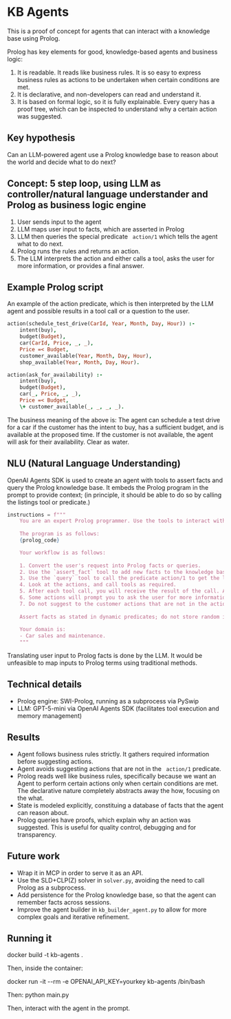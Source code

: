 # KB Agents

This is a proof of concept for agents that can interact with a knowledge base using Prolog.

Prolog has key elements for good, knowledge-based agents and business logic:
1. It is readable. It reads like business rules. It is so easy to express business rules as actions to be undertaken when certain conditions are met.
2. It is declarative, and non-developers can read and understand it.
3. It is based on formal logic, so it is fully explainable. Every query has a proof tree, which can be inspected to understand why a certain action was suggested.

## Key hypothesis

Can an LLM-powered agent use a Prolog knowledge base to reason about the world and decide what to do next?

## Concept: 5 step loop, using LLM as controller/natural language understander and Prolog as business logic engine

1. User sends input to the agent
2. LLM maps user input to facts, which are asserted in Prolog
3. LLM then queries the special predicate ` action/1`  which tells the agent what to do next.
4. Prolog runs the rules and returns an action.
5. The LLM interprets the action and either calls a tool, asks the user for more information, or provides a final answer.

## Example Prolog script

An example of the action predicate, which is then interpreted by the LLM agent and possible results in a tool call or a question to the user.

```prolog
action(schedule_test_drive(CarId, Year, Month, Day, Hour)) :-
    intent(buy),
    budget(Budget),
    car(CarId, Price, _, _),
    Price =< Budget,
    customer_available(Year, Month, Day, Hour),
    shop_available(Year, Month, Day, Hour).

action(ask_for_availability) :-
    intent(buy),
    budget(Budget),
    car(_, Price, _, _),
    Price =< Budget,
    \+ customer_available(_, _, _, _).
```

The business meaning of the above is: The agent can schedule a test drive for a car if the customer has the intent to buy, has a sufficient budget, and is available at the proposed time. If the customer is not available, the agent will ask for their availability. Clear as water.

## NLU (Natural Language Understanding)

OpenAI Agents SDK is used to create an agent with tools to assert facts and query the Prolog knowledge base. It embeds the Prolog program in the prompt to provide context; (in principle, it should be able to do so by calling the listings tool or predicate.)

```python
instructions = f"""
    You are an expert Prolog programmer. Use the tools to interact with the Prolog knowledge base.
    
    The program is as follows:
    {prolog_code}

    Your workflow is as follows:
    
    1. Convert the user's request into Prolog facts or queries.
    2. Use the `assert_fact` tool to add new facts to the knowledge base.
    3. Use the `query` tool to call the predicate action/1 to get the list of actions.
    4. Look at the actions, and call tools as required.
    5. After each tool call, you will receive the result of the call. Add facts as needed.
    6. Some actions will prompt you to ask the user for more information. Do so.
    7. Do not suggest to the customer actions that are not in the action/1 predicate or engage in conversations outside of the defined actions.
    
    Assert facts as stated in dynamic predicates; do not store random information.
    
    Your domain is:
    - Car sales and maintenance.
    """
```

Translating user input to Prolog facts is done by the LLM. It would be unfeasible to map inputs to Prolog terms using traditional methods.

## Technical details

- Prolog engine: SWI-Prolog, running as a subprocess via PySwip
- LLM: GPT-5-mini via OpenAI Agents SDK (facilitates tool execution and memory management)

## Results

- Agent follows business rules strictly. It gathers required information before suggesting actions.
- Agent avoids suggesting actions that are not in the ` action/1`  predicate.
- Prolog reads well like business rules, specifically because we want an Agent to perform certain actions only when certain conditions are met. The declarative nature completely abstracts away the how, focusing on the what.
- State is modeled explicitly, constituing a database of facts that the agent can reason about.
- Prolog queries have proofs, which explain why an action was suggested. This is useful for quality control, debugging and for transparency.

## Future work

- Wrap it in MCP in order to serve it as an API.
- Use the SLD+CLP(Z) solver in `solver.py`, avoiding the need to call Prolog as a subprocess.
- Add persistence for the Prolog knowledge base, so that the agent can remember facts across sessions.
- Improve the agent builder in `kb_builder_agent.py` to allow for more complex goals and iterative refinement.

## Running it

docker build -t kb-agents .

Then, inside the container:

docker run -it --rm -e OPENAI_API_KEY=yourkey kb-agents /bin/bash

Then:
python main.py

Then, interact with the agent in the prompt.